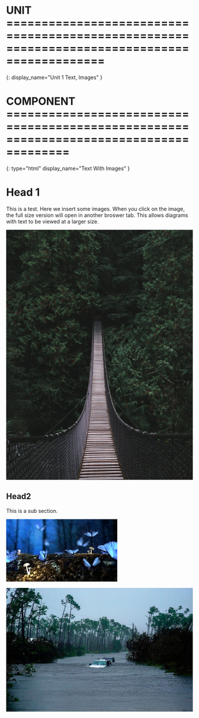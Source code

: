 # UNIT ============================================================================================
{:
  display_name="Unit 1 Text, Images"
}

# COMPONENT =======================================================================================
{:
    type="html"
    display_name="Text With Images"
}

# Head 1

This is a test. Here we insert some images. When you click on the image, the full size version will open in another broswer tab. This allows diagrams with text to be viewed at a larger size.

![This is the alt text and also the image caption. The image will be centred. The caption will be shown below the image. If the caption is really long, it will wrap.](img2.jpg "A test image.")

## Head2 

This is a sub section.

![This is the alt text for the second image, called img1.jpg.](img1.jpg "A test image.")

![This is the alt text for the third image, called img3.jpg.](img3.jpg "Another test image.")

